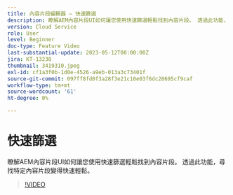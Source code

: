 ```yaml
---
title: 內容片段編輯器 — 快速篩選
description: 瞭解AEM內容片段UI如何讓您使用快速篩選輕鬆找到內容片段。 透過此功能，尋找特定內容片段變得快速輕鬆。
version: Cloud Service
role: User
level: Beginner
doc-type: Feature Video
last-substantial-update: 2023-05-12T00:00:00Z
jira: KT-13238
thumbnail: 3419310.jpeg
exl-id: cf1a3f0b-1d0e-4526-a9eb-013a3c73401f
source-git-commit: 097ff8fd0f3a28f3e21c10e03f6dc28695cf9caf
workflow-type: tm+mt
source-wordcount: '61'
ht-degree: 0%

---
```


# 快速篩選

瞭解AEM內容片段UI如何讓您使用快速篩選輕鬆找到內容片段。 透過此功能，尋找特定內容片段變得快速輕鬆。

>[!VIDEO](https://video.tv.adobe.com/v/3419310/?learn=on)
